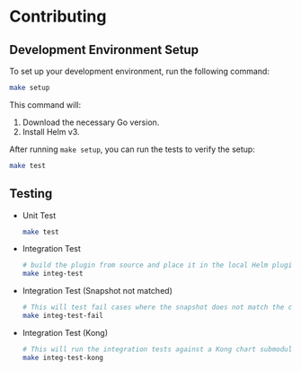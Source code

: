 # Contributing

## Development Environment Setup

To set up your development environment, run the following command:

```sh
make setup
```

This command will:

1.  Download the necessary Go version.
2.  Install Helm v3.

After running `make setup`, you can run the tests to verify the setup:

```sh
make test
```

## Testing

- Unit Test
  ```sh
  make test
  ```

- Integration Test
  ```sh
  # build the plugin from source and place it in the local Helm plugins directory
  make integ-test
  ```

- Integration Test (Snapshot not matched)
  ```sh
  # This will test fail cases where the snapshot does not match the current output.
  make integ-test-fail
  ```

- Integration Test (Kong)
  ```sh
  # This will run the integration tests against a Kong chart submodule.
  make integ-test-kong
  ```
